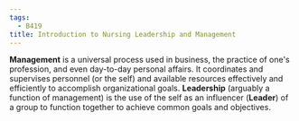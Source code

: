 ```yaml
---
tags:
  - B419
title: Introduction to Nursing Leadership and Management
---
```

**Management** is a universal process used in business, the practice of one's profession, and even day-to-day personal affairs. It coordinates and supervises personnel (or the self) and available resources effectively and efficiently to accomplish organizational goals. **Leadership** (arguably a function of management) is the use of the self as an influencer (**Leader**) of a group to function together to achieve common goals and objectives.